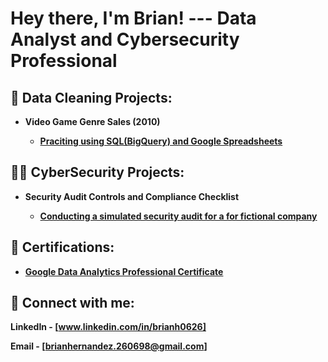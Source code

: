 <h1>Hey there, I'm Brian! --- Data Analyst and Cybersecurity Professional

<h2>🧼 Data Cleaning Projects:</h2>

- <b>Video Game Genre Sales (2010)
  - [Praciting using SQL(BigQuery) and Google Spreadsheets](https://www.loom.com/share/7f1b1f444f1d45368475016804ca035d?sid=1a088e10-6bce-47d9-83b0-443c277aeee7)

<h2>👨‍💻 CyberSecurity Projects:</h2>

- <b>Security Audit Controls and Compliance Checklist
  - [Conducting a simulated security audit for a for fictional company](https://docs.google.com/document/d/1EbjfMeVgB45Gr_5jzh2BFTSe3ZyGaQojzq7bhrBdnKk/edit?usp=sharing)

<h2> 📑 Certifications:</h2>

- [Google Data Analytics Professional Certificate](https://www.coursera.org/account/accomplishments/specialization/certificate/5SMKMAFRTGUT)

<h2> 🤳 Connect with me:</h2>

LinkedIn - [www.linkedin.com/in/brianh0626]

Email - [brianhernandez.260698@gmail.com]

[twitter]: https://twitter.com/joshmadakor
[youtube]: https://www.youtube.com/c/joshmadakor
[instagram]: https://www.instagram.com/joshmadakor/
[linkedin]: https://linkedin.com/in/joshmadakor
